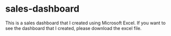 # sales-dashboard
This is a sales dashboard that I created using Microsoft Excel. If you want to see the dashboard that I created, please download the excel file.
